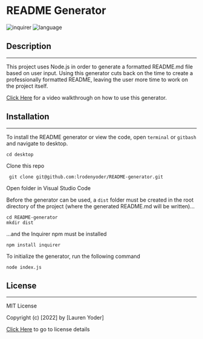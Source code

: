 # README Generator
  
  ![inquirer](https://img.shields.io/badge/inquirer-^8.2.0-blue)
  ![language](https://img.shields.io/badge/language-JavaScript-yellow)
  

  ## Description

  ----------------------

  This project uses Node.js in order to generate a formatted README.md file based on user input. Using this generator cuts back on the time to create a professionally formatted README, leaving the user more time to work on the project itself.

  [Click Here](https://drive.google.com/file/d/1u-I6Q5uNQ9avWWEDu-VXFx9gKRYIbFvl/view) for a video walkthrough on how to use this generator.


  ## Installation

  ----------------------------------------------------

  To install the README generator or view the code, open `terminal` or `gitbash` and navigate to desktop.

    cd desktop


Clone this repo

     git clone git@github.com:lrodenyoder/README-generator.git
  
Open folder in Visual Studio Code

Before the generator can be used, a `dist` folder must be created in the root directory of the project (where the generated README.md will be written)...

    cd README-generator
    mkdir dist

...and the Inquirer npm must be installed

    npm install inquirer

To initialize the generator, run the following command

    node index.js
   
 ## License

  -----------------------

  MIT License 

  Copyright (c) [2022] by [Lauren Yoder]

  [Click Here](https://choosealicense.com/licenses/mit/) to go to license details
